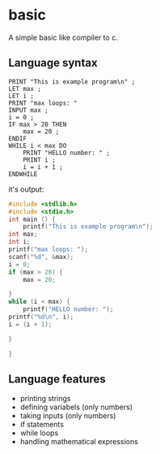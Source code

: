# basic
A simple basic like compiler to c.

## Language syntax
```
PRINT "This is example program\n" ; 
LET max ;
LET i ;
PRINT "max loops: "
INPUT max ;
i = 0 ;
IF max > 20 THEN
    max = 20 ;
ENDIF
WHILE i < max DO
    PRINT "HELLO number: " ;
    PRINT i ;
    i = i + 1 ;
ENDWHILE
```
it's output:
```c
#include <stdlib.h>
#include <stdio.h>
int main () {
    printf("This is example program\n");
int max;
int i;
printf("max loops: ");
scanf("%d", &max);
i = 0;
if (max > 20) {
    max = 20;

}
while (i < max) {
    printf("HELLO number: ");
printf("%d\n", i);
i = (i + 1);

}

}
```


## Language features
- printing strings
- defining variabels (only numbers)
- taking inputs (only numbers)
- if statements
- while loops
- handling mathematical expressions